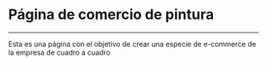 # Página de comercio de pintura
---
Esta es una página con el objetivo de crear una especie de e-commerce de la empresa de cuadro a cuadro
